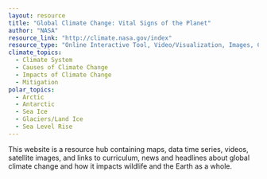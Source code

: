```yaml
---
layout: resource
title: "Global Climate Change: Vital Signs of the Planet"
author: "NASA"
resource_link: "http://climate.nasa.gov/index"
resource_type: "Online Interactive Tool, Video/Visualization, Images, Curriculum, Website, Data"
climate_topics:
  - Climate System
  - Causes of Climate Change
  - Impacts of Climate Change
  - Mitigation
polar_topics:
  - Arctic
  - Antarctic
  - Sea Ice
  - Glaciers/Land Ice
  - Sea Level Rise
---
```


This website is a resource hub containing maps, data time series, videos, satellite images, and links to curriculum, news and headlines about global climate change and how it impacts wildlife and the Earth as a whole.
